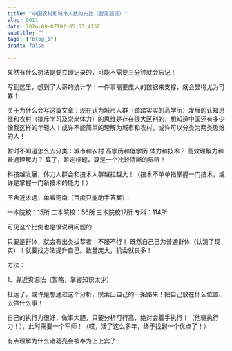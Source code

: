 ```yaml
--- 
title: "中国农村和城市人数的占比（暂定题目）" 
slug: 9611
date: 2024-09-07T02:05:53.413Z 
subtitle: "" 
tags: ["blog_1"] 
draft: false

--- 
```



果然有什么想法是要立即记录的，可能不需要三分钟就会忘记！

写到这里，想到了大哥的统计学！一件事需要庞大的数据来支撑，就会显得尤为可靠！




关于为什么会写这篇文章：现在认为城市人群（踏踏实实的高学历）发展的认知思维和农村（排斥学习及崇尚体力）的思维是存在很大区别的，想知道中国还有多少像我这样的年轻人！或许不能简单的理解为城市和农村，或许可以分类为两类思维的人！




暂时不知道怎么去分类：城市和农村    高学历和低学历    体力和技术？     高效理解力和普通理解力？    算了，暂定标题，算是一个比较清晰的界限！

科技越发展，体力人群会和技术人群越拉越大！（技术不单单指掌握一门技术，或许是掌握一门新技术的能力！）




不舍近求远，单看河南（百度只能助手答案）：

一本院校：15所    二本院校：56所    三本院校17所  专科：114所

可见这个比例也是很说明问题的

只要是群体，就会有出类拔萃者！不服不行！   既然自己已为普通群体（认清了现实）！就要找方法提升自己。数量庞大，机会就良多！




方法：

1、靠近资源法（暂略，掌握知识太少）




扯远了，或许是想通过这个分析，摸索出自己的一条路来！把自己放在什么位置、去做什么事！




自己的执行力很好，做事大胆，只要分析可行高，绝对会着手执行！（他驱执行力！），此时需要一个军师！（哎，活了这么多年，终于找到一个优点了！）

有点理解为什么诸葛亮会被奉为上上宾了！




















